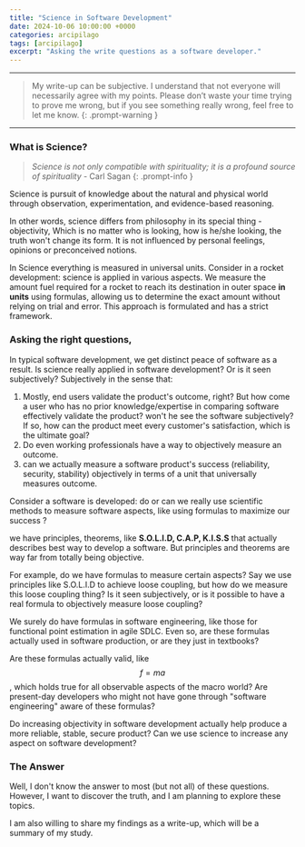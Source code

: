 ```yaml
---
title: "Science in Software Development"
date: 2024-10-06 10:00:00 +0000
categories: arcipilago
tags: [arcipilago]
excerpt: "Asking the write questions as a software developer."
---
```


---

> My write-up can be subjective. I understand that not everyone will necessarily agree with my points. Please don’t waste your time trying to prove me wrong, but if you see something really wrong, feel free to let me know.
> {: .prompt-warning }

---

### What is Science?

> _Science is not only compatible with spirituality; it is a profound source of spirituality_ - Carl Sagan
> {: .prompt-info }

Science is pursuit of knowledge about the natural and physical world through observation, experimentation, and evidence-based reasoning.

In other words, science differs from philosophy in its special thing - objectivity, Which is no matter who is looking, how is he/she looking, the truth won't change its form. It is not influenced by personal feelings, opinions or preconceived notions.

In Science everything is measured in universal units. Consider in a rocket development: science is applied in various aspects. We measure the amount fuel required for a rocket to reach its destination in outer space **in units** using formulas, allowing us to determine the exact amount without relying on trial and error. This approach is formulated and has a strict framework.

### Asking the right questions,

In typical software development, we get distinct peace of software as a result.
Is science really applied in software development? Or is it seen subjectively? Subjectively in the sense that:

1. Mostly, end users validate the product's outcome, right? But how come a user who has no prior knowledge/expertise in comparing software effectively validate the product? won't he see the software subjectively? If so, how can the product meet every customer's satisfaction, which is the ultimate goal?
2. Do even working professionals have a way to objectively measure an outcome.
3. can we actually measure a software product's success (reliability, security, stability) objectively in terms of a unit that universally measures outcome.

Consider a software is developed:
do or can we really use scientific methods to measure software aspects, like using formulas to maximize our success ?

we have principles, theorems, like **S.O.L.I.D, C.A.P, K.I.S.S** that actually describes best way to develop a software. But principles and theorems are way far from totally being objective.

For example, do we have formulas to measure certain aspects?
Say we use principles like S.O.L.I.D to achieve loose coupling, but how do we measure this loose coupling thing? Is it seen subjectively, or is it possible to have a real formula to objectively measure loose coupling?

We surely do have formulas in software engineering, like those for functional point estimation in agile SDLC. Even so, are these formulas actually used in software production, or are they just in textbooks?

Are these formulas actually valid, like $$ f=ma $$, which holds true for all observable aspects of the macro world? Are present-day developers who might not have gone through "software engineering" aware of these formulas?

Do increasing objectivity in software development actually help produce a more reliable, stable, secure product? Can we use science to increase any aspect on software development?

### The Answer

Well, I don't know the answer to most (but not all) of these questions. However, I want to discover the truth, and I am planning to explore these topics.

I am also willing to share my findings as a write-up, which will be a summary of my study.
